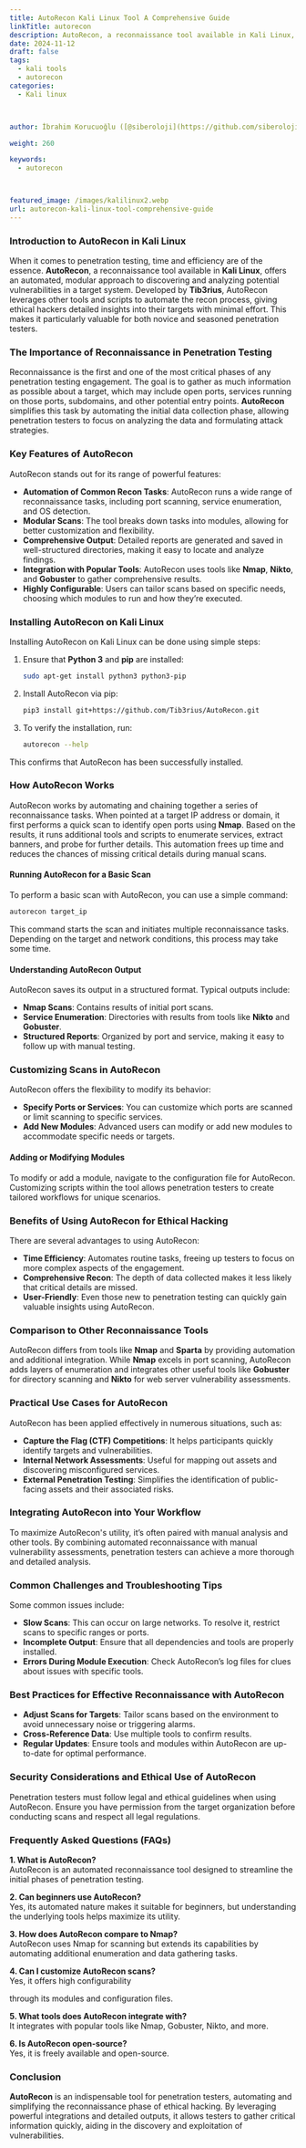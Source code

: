 ```yaml
---
title: AutoRecon Kali Linux Tool A Comprehensive Guide
linkTitle: autorecon
description: AutoRecon, a reconnaissance tool available in Kali Linux, offers an automated, modular approach to discovering and analyzing potential vulnerabilities in a target system.
date: 2024-11-12
draft: false
tags:
  - kali tools
  - autorecon
categories:
  - Kali linux



author: İbrahim Korucuoğlu ([@siberoloji](https://github.com/siberoloji))

weight: 260

keywords:
  - autorecon



featured_image: /images/kalilinux2.webp
url: autorecon-kali-linux-tool-comprehensive-guide
---
```


### **Introduction to AutoRecon in Kali Linux**

When it comes to penetration testing, time and efficiency are of the essence. **AutoRecon**, a reconnaissance tool available in **Kali Linux**, offers an automated, modular approach to discovering and analyzing potential vulnerabilities in a target system. Developed by **Tib3rius**, AutoRecon leverages other tools and scripts to automate the recon process, giving ethical hackers detailed insights into their targets with minimal effort. This makes it particularly valuable for both novice and seasoned penetration testers.

### **The Importance of Reconnaissance in Penetration Testing**

Reconnaissance is the first and one of the most critical phases of any penetration testing engagement. The goal is to gather as much information as possible about a target, which may include open ports, services running on those ports, subdomains, and other potential entry points. **AutoRecon** simplifies this task by automating the initial data collection phase, allowing penetration testers to focus on analyzing the data and formulating attack strategies.

### **Key Features of AutoRecon**

AutoRecon stands out for its range of powerful features:

- **Automation of Common Recon Tasks**: AutoRecon runs a wide range of reconnaissance tasks, including port scanning, service enumeration, and OS detection.
- **Modular Scans**: The tool breaks down tasks into modules, allowing for better customization and flexibility.
- **Comprehensive Output**: Detailed reports are generated and saved in well-structured directories, making it easy to locate and analyze findings.
- **Integration with Popular Tools**: AutoRecon uses tools like **Nmap**, **Nikto**, and **Gobuster** to gather comprehensive results.
- **Highly Configurable**: Users can tailor scans based on specific needs, choosing which modules to run and how they’re executed.

### **Installing AutoRecon on Kali Linux**

Installing AutoRecon on Kali Linux can be done using simple steps:

1. Ensure that **Python 3** and **pip** are installed:

   ```bash
   sudo apt-get install python3 python3-pip
   ```

2. Install AutoRecon via pip:

   ```bash
   pip3 install git+https://github.com/Tib3rius/AutoRecon.git
   ```

3. To verify the installation, run:

   ```bash
   autorecon --help
   ```

This confirms that AutoRecon has been successfully installed.

### **How AutoRecon Works**

AutoRecon works by automating and chaining together a series of reconnaissance tasks. When pointed at a target IP address or domain, it first performs a quick scan to identify open ports using **Nmap**. Based on the results, it runs additional tools and scripts to enumerate services, extract banners, and probe for further details. This automation frees up time and reduces the chances of missing critical details during manual scans.

#### **Running AutoRecon for a Basic Scan**

To perform a basic scan with AutoRecon, you can use a simple command:

```bash
autorecon target_ip
```

This command starts the scan and initiates multiple reconnaissance tasks. Depending on the target and network conditions, this process may take some time.

#### **Understanding AutoRecon Output**

AutoRecon saves its output in a structured format. Typical outputs include:

- **Nmap Scans**: Contains results of initial port scans.
- **Service Enumeration**: Directories with results from tools like **Nikto** and **Gobuster**.
- **Structured Reports**: Organized by port and service, making it easy to follow up with manual testing.

### **Customizing Scans in AutoRecon**

AutoRecon offers the flexibility to modify its behavior:

- **Specify Ports or Services**: You can customize which ports are scanned or limit scanning to specific services.
- **Add New Modules**: Advanced users can modify or add new modules to accommodate specific needs or targets.

#### **Adding or Modifying Modules**

To modify or add a module, navigate to the configuration file for AutoRecon. Customizing scripts within the tool allows penetration testers to create tailored workflows for unique scenarios.

### **Benefits of Using AutoRecon for Ethical Hacking**

There are several advantages to using AutoRecon:

- **Time Efficiency**: Automates routine tasks, freeing up testers to focus on more complex aspects of the engagement.
- **Comprehensive Recon**: The depth of data collected makes it less likely that critical details are missed.
- **User-Friendly**: Even those new to penetration testing can quickly gain valuable insights using AutoRecon.

### **Comparison to Other Reconnaissance Tools**

AutoRecon differs from tools like **Nmap** and **Sparta** by providing automation and additional integration. While **Nmap** excels in port scanning, AutoRecon adds layers of enumeration and integrates other useful tools like **Gobuster** for directory scanning and **Nikto** for web server vulnerability assessments.

### **Practical Use Cases for AutoRecon**

AutoRecon has been applied effectively in numerous situations, such as:

- **Capture the Flag (CTF) Competitions**: It helps participants quickly identify targets and vulnerabilities.
- **Internal Network Assessments**: Useful for mapping out assets and discovering misconfigured services.
- **External Penetration Testing**: Simplifies the identification of public-facing assets and their associated risks.

### **Integrating AutoRecon into Your Workflow**

To maximize AutoRecon's utility, it’s often paired with manual analysis and other tools. By combining automated reconnaissance with manual vulnerability assessments, penetration testers can achieve a more thorough and detailed analysis.

### **Common Challenges and Troubleshooting Tips**

Some common issues include:

- **Slow Scans**: This can occur on large networks. To resolve it, restrict scans to specific ranges or ports.
- **Incomplete Output**: Ensure that all dependencies and tools are properly installed.
- **Errors During Module Execution**: Check AutoRecon’s log files for clues about issues with specific tools.

### **Best Practices for Effective Reconnaissance with AutoRecon**

- **Adjust Scans for Targets**: Tailor scans based on the environment to avoid unnecessary noise or triggering alarms.
- **Cross-Reference Data**: Use multiple tools to confirm results.
- **Regular Updates**: Ensure tools and modules within AutoRecon are up-to-date for optimal performance.

### **Security Considerations and Ethical Use of AutoRecon**

Penetration testers must follow legal and ethical guidelines when using AutoRecon. Ensure you have permission from the target organization before conducting scans and respect all legal regulations.

### **Frequently Asked Questions (FAQs)**

**1. What is AutoRecon?**  
AutoRecon is an automated reconnaissance tool designed to streamline the initial phases of penetration testing.

**2. Can beginners use AutoRecon?**  
Yes, its automated nature makes it suitable for beginners, but understanding the underlying tools helps maximize its utility.

**3. How does AutoRecon compare to Nmap?**  
AutoRecon uses Nmap for scanning but extends its capabilities by automating additional enumeration and data gathering tasks.

**4. Can I customize AutoRecon scans?**  
Yes, it offers high configurability

 through its modules and configuration files.

**5. What tools does AutoRecon integrate with?**  
It integrates with popular tools like Nmap, Gobuster, Nikto, and more.

**6. Is AutoRecon open-source?**  
Yes, it is freely available and open-source.

### **Conclusion**

**AutoRecon** is an indispensable tool for penetration testers, automating and simplifying the reconnaissance phase of ethical hacking. By leveraging powerful integrations and detailed outputs, it allows testers to gather critical information quickly, aiding in the discovery and exploitation of vulnerabilities.
